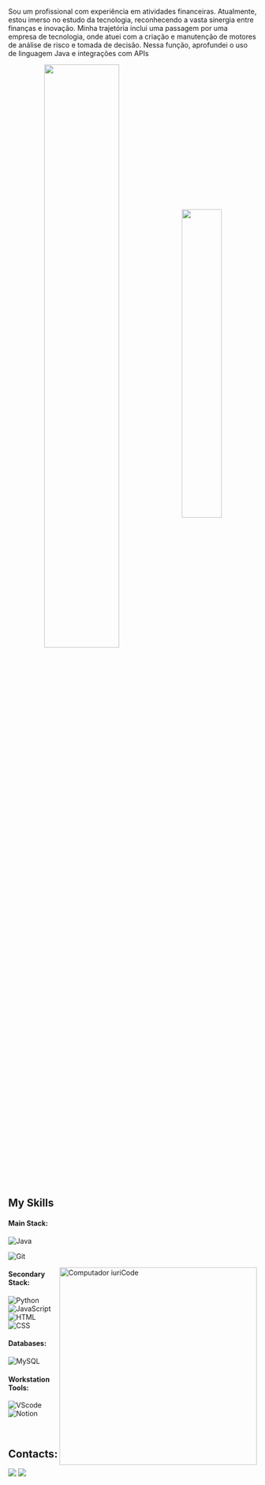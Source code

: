 Sou um profissional com experiência em atividades financeiras. Atualmente, estou imerso no estudo da tecnologia, reconhecendo a vasta sinergia entre finanças e inovação. Minha trajetória inclui uma passagem por uma empresa de tecnologia, onde atuei com a criação e manutenção de motores de análise de risco e tomada de decisão. Nessa função, aprofundei o uso de linguagem Java e integrações com APIs

<div  align="center" style="margin-bottom:100px">
<img width=55% align="center"  src="https://github-readme-streak-stats.herokuapp.com?user=rafaelalexandrino&theme=radical&mode=weekly" />
<img width=40% align="center" src="https://github-readme-stats-git-main-rafaelalexandrino.vercel.app/api/top-langs/?username=rafaelalexandrino&show_icons=true&theme=radical&layout=compact" />
 </div>
 
 &nbsp;
 &nbsp;

## My Skills

#### Main Stack:
![Java](https://img.shields.io/badge/Java-ED8B00?style=for-the-badge&logo=openjdk&logoColor=white)&nbsp;

![Git](https://img.shields.io/badge/GIT-E44C30?style=for-the-badge&logo=git&logoColor=white)&nbsp;

<img src="https://raw.githubusercontent.com/MicaelliMedeiros/micaellimedeiros/master/image/computer-illustration.png" min-width="400px" max-width="400px" width="400px" align="right" alt="Computador iuriCode">

#### Secondary Stack:

![Python](https://img.shields.io/badge/Python-14354C?style=for-the-badge&logo=python&logoColor=white)&nbsp;
![JavaScript](https://img.shields.io/badge/JavaScript-F7DF1E?style=for-the-badge&logo=javascript&logoColor=black)&nbsp;
![HTML](https://img.shields.io/badge/HTML5-E34F26?style=for-the-badge&logo=html5&logoColor=white)&nbsp;
![CSS](https://img.shields.io/badge/CSS3-1572B6?style=for-the-badge&logo=css3&logoColor=white)&nbsp;


<!--#### Studying in this moment:-->

<!--![GCP](https://img.shields.io/badge/Google_Cloud-4285F4?style=for-the-badge&logo=google-cloud&logoColor=white)&nbsp;-->
<!--![Kubernetes](https://img.shields.io/badge/kubernetes-4285F4?style=for-the-badge&logo=kubernetes&logoColor=white)&nbsp;-->

#### Databases:

![MySQL](https://img.shields.io/badge/MySQL-005C84?style=for-the-badge&logo=mysql&logoColor=white)&nbsp;

#### Workstation Tools:

![VScode](https://img.shields.io/badge/vscode-4285F4?style=for-the-badge&logo=vscode&logoColor=white)&nbsp;
![Notion](https://img.shields.io/badge/Notion-000000?style=for-the-badge&logo=notion&logoColor=white)&nbsp;

&nbsp;
&nbsp;

## Contacts:

<div> 

<a href = "mailto:contato.rodolfohmoliveira@gmail.com"> <img src="https://img.shields.io/badge/-Gmail-%23333?style=for-the-badge&logo=gmail&logoColor=white" target="_blank"></a>
<a href="https://www.linkedin.com/in/rodolfo-oliveira-68038648/" target="_blank"><img src="https://img.shields.io/badge/-LinkedIn-%230077B5?style=for-the-badge&logo=linkedin&logoColor=white"  target="_blank"></a> 
</div>&nbsp;&nbsp;
